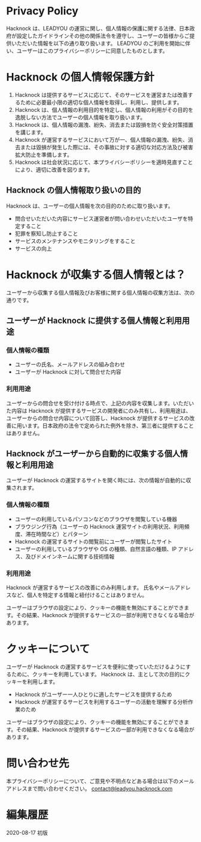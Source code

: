 # Privacy Policy

Hacknock は、LEADYOU の運営に関し、個人情報の保護に関する法律、日本政府が設定したガイドラインその他の関係法令を遵守し、ユーザーの皆様からご提供いただいた情報を以下の通り取り扱います。
LEADYOU のご利用を開始に伴い、ユーザーはこのプライバシーポリシーに同意したものとします。

# Hacknock の個人情報保護方針

1. Hacknock は提供するサービスに応じて、そのサービスを運営または改善するために必要最小限の適切な個人情報を取得し、利用し、提供します。
2. Hacknock は、個人情報の利用目的を特定し、個人情報の利用がその目的を逸脱しない方法でユーザーの個人情報を取り扱います。
3. Hacknock は、個人情報の漏洩、紛失、消去または毀損を防ぐ安全対策措置を講じます。
4. Hacknock が運営するサービスにおいて万が一、個人情報の漏洩、紛失、消去または毀損が発生した際には、その事故に対する適切な対応方法及び被害拡大防止を準備します。
5. Hacknock は社会状況に応じて、本プライバシーポリシーを適時見直すことにより、適切に改善を図ります。

## Hacknock の個人情報取り扱いの目的

Hacknock は、ユーザーの個人情報を次の目的のために取り扱います。

- 問合せいただいた内容にサービス運営者が問い合わせいただいたユーザを特定すること
- 犯罪を察知し防止すること
- サービスのメンテナンスやモニタリングをすること
- サービスの向上

# Hacknock が収集する個人情報とは？

ユーザーから収集する個人情報及びお客様に関する個人情報の収集方法は、次の通りです。

## ユーザーが Hacknock に提供する個人情報と利用用途

### 個人情報の種類

- ユーザーの氏名、メールアドレスの組み合わせ
- ユーザーが Hacknock に対して問合せた内容

### 利用用途

ユーザーからの問合せを受け付ける時点で、上記の内容を収集します。いただいた内容は Hacknock が提供するサービスの開発者にのみ共有し、利用用途は、ユーザーからの問合せ内容について回答し、Hacknock が提供するサービスの改善に用います。日本政府の法令で定められた例外を除き、第三者に提供することはありません。

## Hacknock がユーザーから自動的に収集する個人情報と利用用途

ユーザーが Hacknock の運営するサイトを開く時には、次の情報が自動的に収集されます。

### 個人情報の種類

- ユーザーの利用しているパソコンなどのブラウザを閲覧している機器
- ブラウジング行為（ユーザーの Hacknock 運営サイトの利用状況、利用頻度、滞在時間など）とパターン
- Hacknock の運営するサイトの閲覧前にユーザーが閲覧したサイト
- ユーザーの利用しているブラウザや OS の種類、自然言語の種類、IP アドレス、及びドメインネームに関する技術情報

### 利用用途

Hacknock が運営するサービスの改善にのみ利用します。
氏名やメールアドレスなど、個人を特定する情報と紐付けることはありません。

ユーザーはブラウザの設定により、クッキーの機能を無効にすることができます。その結果、Hacknock が提供するサービスの一部が利用できなくなる場合があります。

# クッキーについて

ユーザーが Hacknock の運営するサービスを便利に使っていただけるようにするために、クッキーを利用しています。
Hacknock は、主として次の目的にクッキーを利用します。

- Hacknock がユーザー一人ひとりに適したサービスを提供するため
- Hacknock が運営するサービスを利用するユーザーの活動を理解する分析作業のため

ユーザーはブラウザの設定により、クッキーの機能を無効にすることができます。その結果、Hacknock が提供するサービスの一部が利用できなくなる場合があります。

# 問い合わせ先

本プライバシーポリシーについて、ご意見や不明点などある場合は以下のメールアドレスまで問い合わせください。
contact@leadyou.hacknock.com

# 編集履歴

2020-08-17 初版
